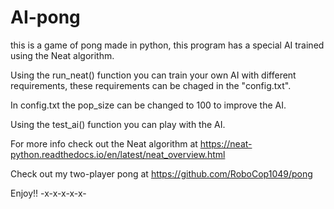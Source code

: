 # AI-pong

this is a game of pong made in python, this program has a special AI trained using the Neat algorithm.


Using the run_neat() function you can train your own AI with different requirements, these requirements can be chaged in the "config.txt".

In config.txt the pop_size can be changed to 100 to improve the AI.

Using the test_ai() function you can play with the AI.

 For more info check out the Neat algorithm at https://neat-python.readthedocs.io/en/latest/neat_overview.html

 Check out my two-player pong at https://github.com/RoboCop1049/pong

Enjoy!!
-x-x-x-x-x-
